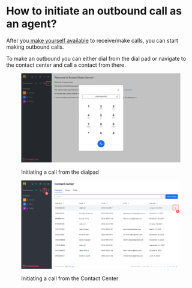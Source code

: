 # How to initiate an outbound call as an agent?

After you[ make yourself available](how-to-make-myself-available-for-accepting-voip-calls.md) to receive/make calls, you can start making outbound calls.

To make an outbound you can either dial from the dial pad or navigate to the contact center and call a contact from there.&#x20;

<figure><img src="../../../.gitbook/assets/Initiating a call from the dialpad.png" alt=""><figcaption><p>Initiating a call from the dialpad</p></figcaption></figure>

<figure><img src="../../../.gitbook/assets/image (3) (3).png" alt=""><figcaption><p>Initiating a call from the Contact Center</p></figcaption></figure>
